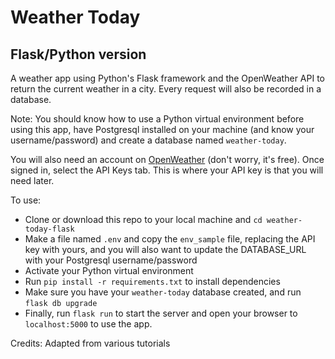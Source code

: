 # Weather Today
## Flask/Python version

A weather app using Python's Flask framework and the OpenWeather API to return the current weather in a city. Every request will also be recorded in a database.

Note: You should know how to use a Python virtual environment before using this app, have Postgresql installed on your machine (and know your username/password) and create a database named `weather-today`.

You will also need an account on [OpenWeather](https://openweathermap.org/api) (don't worry, it's free). Once signed in, select the API Keys tab. This is where your API key is that you will need later.

To use:  
- Clone or download this repo to your local machine and `cd weather-today-flask`
- Make a file named `.env` and copy the `env_sample` file, replacing the API key with yours, and  you will also want to update the DATABASE_URL with your Postgresql username/password
- Activate your Python virtual environment
- Run `pip install -r requirements.txt` to install dependencies
- Make sure you have your `weather-today` database created, and run `flask db upgrade`
- Finally, run `flask run` to start the server and open your browser to `localhost:5000` to use the app.

Credits: Adapted from various tutorials
